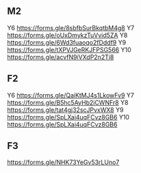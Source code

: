 ## M2

Y6 https://forms.gle/8sbfbSurBkqtbM4g8
Y7 https://forms.gle/oUxDmykzTuVvid5ZA
Y8 https://forms.gle/6Wd3fuaoqo2fDddf9
Y9 https://forms.gle/tXPVJGeRKJFPSG566
Y10 https://forms.gle/acvfN9iVXdP2n2Ti8

## F2
Y6 https://forms.gle/QaiKtMJ4s1LkowFv9
Y7 https://forms.gle/B5hc5AyHb2iCWNFr8
Y8 https://forms.gle/tat4gj32scJPvxWX8
Y9 https://forms.gle/SpLXai4uqFCvz8GB6
Y10 https://forms.gle/SpLXai4uqFCvz8GB6

## F3
https://forms.gle/NHK73YeGv53rLUno7